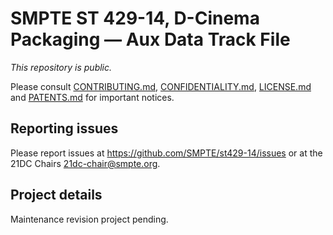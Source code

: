 # SMPTE ST 429-14, D-Cinema Packaging — Aux Data Track File

_This repository is public._ 

Please consult [CONTRIBUTING.md](./CONTRIBUTING.md), [CONFIDENTIALITY.md](./CONFIDENTIALITY.md), [LICENSE.md](./LICENSE.md) and [PATENTS.md](./PATENTS.md) for important notices.

## Reporting issues

Please report issues at <https://github.com/SMPTE/st429-14/issues> or at the 21DC Chairs <21dc-chair@smpte.org>.

## Project details

Maintenance revision project pending.
